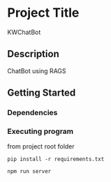 # Project Title

KWChatBot

## Description

ChatBot using RAGS

## Getting Started

### Dependencies

### Executing program

from project root folder
```
pip install -r requirements.txt
```
```
npm run server
```
